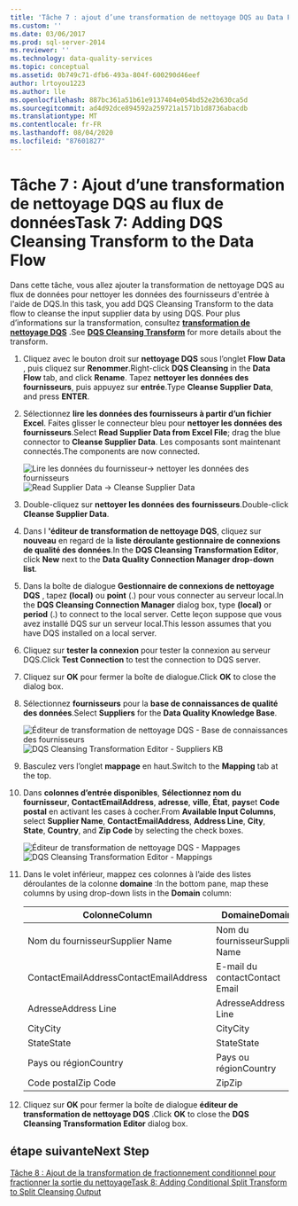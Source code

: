 ```yaml
---
title: 'Tâche 7 : ajout d’une transformation de nettoyage DQS au Data Flow | Microsoft Docs'
ms.custom: ''
ms.date: 03/06/2017
ms.prod: sql-server-2014
ms.reviewer: ''
ms.technology: data-quality-services
ms.topic: conceptual
ms.assetid: 0b749c71-dfb6-493a-804f-600290d46eef
author: lrtoyou1223
ms.author: lle
ms.openlocfilehash: 887bc361a51b61e9137404e054bd52e2b630ca5d
ms.sourcegitcommit: ad4d92dce894592a259721a1571b1d8736abacdb
ms.translationtype: MT
ms.contentlocale: fr-FR
ms.lasthandoff: 08/04/2020
ms.locfileid: "87601827"
---
```

# <a name="task-7-adding-dqs-cleansing-transform-to-the-data-flow"></a><span data-ttu-id="3b7d0-102">Tâche 7 : Ajout d’une transformation de nettoyage DQS au flux de données</span><span class="sxs-lookup"><span data-stu-id="3b7d0-102">Task 7: Adding DQS Cleansing Transform to the Data Flow</span></span>
  <span data-ttu-id="3b7d0-103">Dans cette tâche, vous allez ajouter la transformation de nettoyage DQS au flux de données pour nettoyer les données des fournisseurs d'entrée à l'aide de DQS.</span><span class="sxs-lookup"><span data-stu-id="3b7d0-103">In this task, you add DQS Cleansing Transform to the data flow to cleanse the input supplier data by using DQS.</span></span> <span data-ttu-id="3b7d0-104">Pour plus d’informations sur la transformation, consultez **[transformation de nettoyage DQS](https://msdn.microsoft.com/library/ee677619.aspx)** .</span><span class="sxs-lookup"><span data-stu-id="3b7d0-104">See **[DQS Cleansing Transform](https://msdn.microsoft.com/library/ee677619.aspx)** for more details about the transform.</span></span>  
  
1.  <span data-ttu-id="3b7d0-105">Cliquez avec le bouton droit sur **nettoyage DQS** sous l’onglet **Flow Data** , puis cliquez sur **Renommer**.</span><span class="sxs-lookup"><span data-stu-id="3b7d0-105">Right-click **DQS Cleansing** in the **Data Flow** tab, and click **Rename**.</span></span> <span data-ttu-id="3b7d0-106">Tapez **nettoyer les données des fournisseurs**, puis appuyez sur **entrée**.</span><span class="sxs-lookup"><span data-stu-id="3b7d0-106">Type **Cleanse Supplier Data**, and press **ENTER**.</span></span>  
  
2.  <span data-ttu-id="3b7d0-107">Sélectionnez **lire les données des fournisseurs à partir d’un fichier Excel**. Faites glisser le connecteur bleu pour **nettoyer les données des fournisseurs**.</span><span class="sxs-lookup"><span data-stu-id="3b7d0-107">Select **Read Supplier Data from Excel File**; drag the blue connector to **Cleanse Supplier Data**.</span></span> <span data-ttu-id="3b7d0-108">Les composants sont maintenant connectés.</span><span class="sxs-lookup"><span data-stu-id="3b7d0-108">The components are now connected.</span></span>  
  
     <span data-ttu-id="3b7d0-109">![Lire les données du fournisseur-> nettoyer les données des fournisseurs](../../2014/tutorials/media/et-addingdqscleansingtransformtothedataflow-01.jpg "Lire les données des fournisseurs -> Nettoyer les données des fournisseurs")</span><span class="sxs-lookup"><span data-stu-id="3b7d0-109">![Read Supplier Data -> Cleanse Supplier Data](../../2014/tutorials/media/et-addingdqscleansingtransformtothedataflow-01.jpg "Read Supplier Data -> Cleanse Supplier Data")</span></span>  
  
3.  <span data-ttu-id="3b7d0-110">Double-cliquez sur **nettoyer les données des fournisseurs**.</span><span class="sxs-lookup"><span data-stu-id="3b7d0-110">Double-click **Cleanse Supplier Data**.</span></span>  
  
4.  <span data-ttu-id="3b7d0-111">Dans l **'éditeur de transformation de nettoyage DQS**, cliquez sur **nouveau** en regard de la **liste déroulante gestionnaire de connexions de qualité des données**.</span><span class="sxs-lookup"><span data-stu-id="3b7d0-111">In the **DQS Cleansing Transformation Editor**, click **New** next to the **Data Quality Connection Manager drop-down list**.</span></span>  
  
5.  <span data-ttu-id="3b7d0-112">Dans la boîte de dialogue **Gestionnaire de connexions de nettoyage DQS** , tapez **(local)** ou **point** (.) pour vous connecter au serveur local.</span><span class="sxs-lookup"><span data-stu-id="3b7d0-112">In the **DQS Cleansing Connection Manager** dialog box, type **(local)** or **period** (.) to connect to the local server.</span></span> <span data-ttu-id="3b7d0-113">Cette leçon suppose que vous avez installé DQS sur un serveur local.</span><span class="sxs-lookup"><span data-stu-id="3b7d0-113">This lesson assumes that you have DQS installed on a local server.</span></span>  
  
6.  <span data-ttu-id="3b7d0-114">Cliquez sur **tester la connexion** pour tester la connexion au serveur DQS.</span><span class="sxs-lookup"><span data-stu-id="3b7d0-114">Click **Test Connection** to test the connection to DQS server.</span></span>  
  
7.  <span data-ttu-id="3b7d0-115">Cliquez sur **OK** pour fermer la boîte de dialogue.</span><span class="sxs-lookup"><span data-stu-id="3b7d0-115">Click **OK** to close the dialog box.</span></span>  
  
8.  <span data-ttu-id="3b7d0-116">Sélectionnez **fournisseurs** pour la **base de connaissances de qualité des données**.</span><span class="sxs-lookup"><span data-stu-id="3b7d0-116">Select **Suppliers** for the **Data Quality Knowledge Base**.</span></span>  
  
     <span data-ttu-id="3b7d0-117">![Éditeur de transformation de nettoyage DQS - Base de connaissances des fournisseurs](../../2014/tutorials/media/et-addingdqscleansingtransformtothedataflow-02.jpg "Éditeur de transformation de nettoyage DQS - Base de connaissances des fournisseurs")</span><span class="sxs-lookup"><span data-stu-id="3b7d0-117">![DQS Cleansing Transformation Editor - Suppliers KB](../../2014/tutorials/media/et-addingdqscleansingtransformtothedataflow-02.jpg "DQS Cleansing Transformation Editor - Suppliers KB")</span></span>  
  
9. <span data-ttu-id="3b7d0-118">Basculez vers l’onglet **mappage** en haut.</span><span class="sxs-lookup"><span data-stu-id="3b7d0-118">Switch to the **Mapping** tab at the top.</span></span>  
  
10. <span data-ttu-id="3b7d0-119">Dans **colonnes d’entrée disponibles**, **Sélectionnez nom du fournisseur**, **ContactEmailAddress**, **adresse**, **ville**, **État**, **pays**et **Code postal** en activant les cases à cocher.</span><span class="sxs-lookup"><span data-stu-id="3b7d0-119">From **Available Input Columns**, select **Supplier Name**, **ContactEmailAddress**, **Address Line**, **City**, **State**, **Country**, and **Zip Code** by selecting the check boxes.</span></span>  
  
     <span data-ttu-id="3b7d0-120">![Éditeur de transformation de nettoyage DQS - Mappages](../../2014/tutorials/media/et-addingdqscleansingtransformtothedataflow-03.jpg "Éditeur de transformation de nettoyage DQS - Mappages")</span><span class="sxs-lookup"><span data-stu-id="3b7d0-120">![DQS Cleansing Transformation Editor - Mappings](../../2014/tutorials/media/et-addingdqscleansingtransformtothedataflow-03.jpg "DQS Cleansing Transformation Editor - Mappings")</span></span>  
  
11. <span data-ttu-id="3b7d0-121">Dans le volet inférieur, mappez ces colonnes à l’aide des listes déroulantes de la colonne **domaine** :</span><span class="sxs-lookup"><span data-stu-id="3b7d0-121">In the bottom pane, map these columns by using drop-down lists in the **Domain** column:</span></span>  
  
    |<span data-ttu-id="3b7d0-122">Colonne</span><span class="sxs-lookup"><span data-stu-id="3b7d0-122">Column</span></span>|<span data-ttu-id="3b7d0-123">Domaine</span><span class="sxs-lookup"><span data-stu-id="3b7d0-123">Domain</span></span>|  
    |------------|------------|  
    |<span data-ttu-id="3b7d0-124">Nom du fournisseur</span><span class="sxs-lookup"><span data-stu-id="3b7d0-124">Supplier Name</span></span>|<span data-ttu-id="3b7d0-125">Nom du fournisseur</span><span class="sxs-lookup"><span data-stu-id="3b7d0-125">Supplier Name</span></span>|  
    |<span data-ttu-id="3b7d0-126">ContactEmailAddress</span><span class="sxs-lookup"><span data-stu-id="3b7d0-126">ContactEmailAddress</span></span>|<span data-ttu-id="3b7d0-127">E-mail du contact</span><span class="sxs-lookup"><span data-stu-id="3b7d0-127">Contact Email</span></span>|  
    |<span data-ttu-id="3b7d0-128">Adresse</span><span class="sxs-lookup"><span data-stu-id="3b7d0-128">Address Line</span></span>|<span data-ttu-id="3b7d0-129">Adresse</span><span class="sxs-lookup"><span data-stu-id="3b7d0-129">Address Line</span></span>|  
    |<span data-ttu-id="3b7d0-130">City</span><span class="sxs-lookup"><span data-stu-id="3b7d0-130">City</span></span>|<span data-ttu-id="3b7d0-131">City</span><span class="sxs-lookup"><span data-stu-id="3b7d0-131">City</span></span>|  
    |<span data-ttu-id="3b7d0-132">State</span><span class="sxs-lookup"><span data-stu-id="3b7d0-132">State</span></span>|<span data-ttu-id="3b7d0-133">State</span><span class="sxs-lookup"><span data-stu-id="3b7d0-133">State</span></span>|  
    |<span data-ttu-id="3b7d0-134">Pays ou région</span><span class="sxs-lookup"><span data-stu-id="3b7d0-134">Country</span></span>|<span data-ttu-id="3b7d0-135">Pays ou région</span><span class="sxs-lookup"><span data-stu-id="3b7d0-135">Country</span></span>|  
    |<span data-ttu-id="3b7d0-136">Code postal</span><span class="sxs-lookup"><span data-stu-id="3b7d0-136">Zip Code</span></span>|<span data-ttu-id="3b7d0-137">Zip</span><span class="sxs-lookup"><span data-stu-id="3b7d0-137">Zip</span></span>|  
  
12. <span data-ttu-id="3b7d0-138">Cliquez sur **OK** pour fermer la boîte de dialogue **éditeur de transformation de nettoyage DQS** .</span><span class="sxs-lookup"><span data-stu-id="3b7d0-138">Click **OK** to close the **DQS Cleansing Transformation Editor** dialog box.</span></span>  
  
## <a name="next-step"></a><span data-ttu-id="3b7d0-139">étape suivante</span><span class="sxs-lookup"><span data-stu-id="3b7d0-139">Next Step</span></span>  
 [<span data-ttu-id="3b7d0-140">Tâche 8 : Ajout de la transformation de fractionnement conditionnel pour fractionner la sortie du nettoyage</span><span class="sxs-lookup"><span data-stu-id="3b7d0-140">Task 8: Adding Conditional Split Transform to Split Cleansing Output</span></span>](../../2014/tutorials/task-8-adding-conditional-split-transform-to-split-cleansing-output.md)  
  
  
